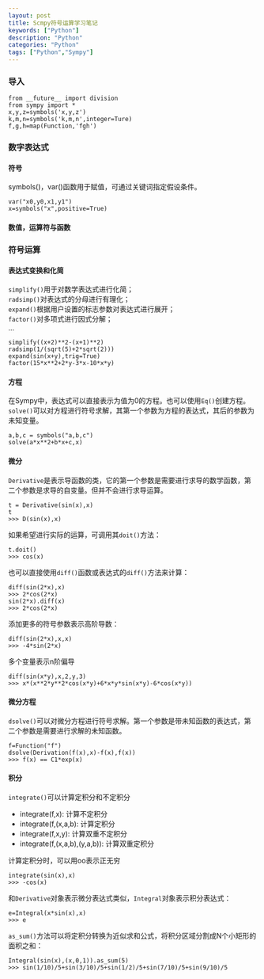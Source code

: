 ```yaml
---
layout: post
title: Scmpy符号运算学习笔记
keywords: ["Python"]
description: "Python"
categories: "Python"
tags: ["Python","Sympy"]
---
```


### 导入

	from __future__ import division
	from sympy import *
	x,y,z=symbols('x,y,z')
	k,m,n=symbols('k,m,n',integer=Ture)
	f,g,h=map(Function,'fgh')
		
### 数字表达式

#### 符号

symbols()，var()函数用于赋值，可通过关键词指定假设条件。

	var("x0,y0,x1,y1")
	x=symbols("x",positive=True)

#### 数值，运算符与函数


### 符号运算

#### 表达式变换和化简
`simplify()`用于对数学表达式进行化简；  
`radsimp()`对表达式的分母进行有理化；  
`expand()`根据用户设置的标志参数对表达式进行展开；  
`factor()`对多项式进行因式分解；  
…

	simplify((x+2)**2-(x+1)**2)
	radsimp(1/(sqrt(5)+2*sqrt(2)))
	expand(sin(x+y),trig=True)
	factor(15*x**2+2*y-3*x-10*x*y)

#### 方程

在Sympy中，表达式可以直接表示为值为0的方程。也可以使用`Eq()`创建方程。`solve()`可以对方程进行符号求解，其第一个参数为方程的表达式，其后的参数为未知变量。

	a,b,c = symbols("a,b,c")
	solve(a*x**2+b*x+c,x)
	
#### 微分
	
`Derivative`是表示导函数的类，它的第一个参数是需要进行求导的数学函数，第二个参数是求导的自变量。但并不会进行求导运算。

	t = Derivative(sin(x),x)
	t
	>>>	D(sin(x),x)

如果希望进行实际的运算，可调用其`doit()`方法：

	t.doit()
	>>>	cos(x)

也可以直接使用`diff()`函数或表达式的`diff()`方法来计算：

	diff(sin(2*x),x)
	>>>	2*cos(2*x)
	sin(2*x).diff(x)
	>>>	2*cos(2*x)

添加更多的符号参数表示高阶导数：

	diff(sin(2*x),x,x)
	>>>	-4*sin(2*x)

多个变量表示n阶偏导

	diff(sin(x*y),x,2,y,3)
	>>>	x*(x**2*y**2*cos(x*y)+6*x*y*sin(x*y)-6*cos(x*y))

#### 微分方程

`dsolve()`可以对微分方程进行符号求解。第一个参数是带未知函数的表达式，第二个参数是需要进行求解的未知函数。

	f=Function("f")
	dsolve(Derivation(f(x),x)-f(x),f(x))
	>>>	f(x) == C1*exp(x)
	
#### 积分

`integrate()`可以计算定积分和不定积分

* integrate(f,x): 计算不定积分  
* integrate(f,(x,a,b): 计算定积分  
* integrate(f,x,y): 计算双重不定积分  
* integrate(f,(x,a,b),(y,a,b)): 计算双重定积分  

计算定积分时，可以用oo表示正无穷

	integrate(sin(x),x)
	>>>	-cos(x)

和`Derivative`对象表示微分表达式类似，`Integral`对象表示积分表达式：

	e=Integral(x*sin(x),x)
	>>>	e

`as_sum()`方法可以将定积分转换为近似求和公式，将积分区域分割成N个小矩形的面积之和：

	Integral(sin(x),(x,0,1)).as_sum(5)
	>>>	sin(1/10)/5+sin(3/10)/5+sin(1/2)/5+sin(7/10)/5+sin(9/10)/5
